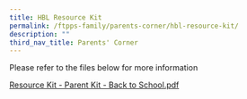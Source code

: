 ```yaml
---
title: HBL Resource Kit
permalink: /ftpps-family/parents-corner/hbl-resource-kit/
description: ""
third_nav_title: Parents' Corner
---
```

Please refer to the files below for more information

[Resource Kit - Parent Kit - Back to School.pdf](/files/Resource%20Kit%20-%20Parent%20Kit%20-%20Back%20to%20School%20(Updated-final).pdf)